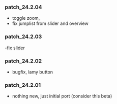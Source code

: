 ### patch_24.2.04
- toggle zoom,
- fix jumplist from slider and overview
### patch_24.2.03
-fix slider 
### patch_24.2.02
- bugfix, lamy button 
### patch_24.2.01
- nothing new, just initial port (consider this beta)
